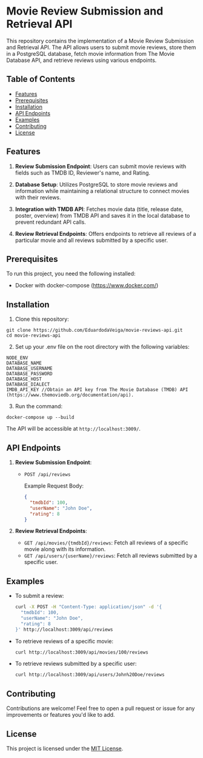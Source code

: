 # Movie Review Submission and Retrieval API

This repository contains the implementation of a Movie Review Submission and Retrieval API. The API allows users to submit movie reviews, store them in a PostgreSQL database, fetch movie information from The Movie Database API, and retrieve reviews using various endpoints.

## Table of Contents
- [Features](#features)
- [Prerequisites](#prerequisites)
- [Installation](#installation)
- [API Endpoints](#api-endpoints)
- [Examples](#examples)
- [Contributing](#contributing)
- [License](#license)

## Features

1. **Review Submission Endpoint**: Users can submit movie reviews with fields such as TMDB ID, Reviewer's name, and Rating.

2. **Database Setup**: Utilizes PostgreSQL to store movie reviews and information while maintaining a relational structure to connect movies with their reviews.

3. **Integration with TMDB API**: Fetches movie data (title, release date, poster, overview) from TMDB API and saves it in the local database to prevent redundant API calls.

4. **Review Retrieval Endpoints**: Offers endpoints to retrieve all reviews of a particular movie and all reviews submitted by a specific user.

## Prerequisites

To run this project, you need the following installed:

- Docker with docker-compose (https://www.docker.com/)

## Installation

1. Clone this repository:

```
git clone https://github.com/EduardodaVeiga/movie-reviews-api.git
cd movie-reviews-api
```

2. Set up your .env file on the root directory with the following variables: 
```
NODE_ENV 
DATABASE_NAME 
DATABASE_USERNAME 
DATABASE_PASSWORD 
DATABASE_HOST 
DATABASE_DIALECT 
IMDB_API_KEY //Obtain an API key from The Movie Database (TMDB) API (https://www.themoviedb.org/documentation/api).
```

3. Run the command: 
```
docker-compose up --build
```

The API will be accessible at `http://localhost:3009/`.

## API Endpoints

1. **Review Submission Endpoint**:

   - `POST /api/reviews`

     Example Request Body:

     ```json
     {
       "tmdbId": 100,
       "userName": "John Doe",
       "rating": 8
     }
     ```

2. **Review Retrieval Endpoints**:

   - `GET /api/movies/{tmdbId}/reviews`: Fetch all reviews of a specific movie along with its information.
   - `GET /api/users/{userName}/reviews`: Fetch all reviews submitted by a specific user.

## Examples

- To submit a review:

  ```bash
  curl -X POST -H "Content-Type: application/json" -d '{
    "tmdbId": 100,
    "userName": "John Doe",
    "rating": 8
  }' http://localhost:3009/api/reviews
  ```

- To retrieve reviews of a specific movie:

  ```bash
  curl http://localhost:3009/api/movies/100/reviews
  ```

- To retrieve reviews submitted by a specific user:

  ```bash
  curl http://localhost:3009/api/users/John%20Doe/reviews
  ```

## Contributing

Contributions are welcome! Feel free to open a pull request or issue for any improvements or features you'd like to add.

## License

This project is licensed under the [MIT License](LICENSE).